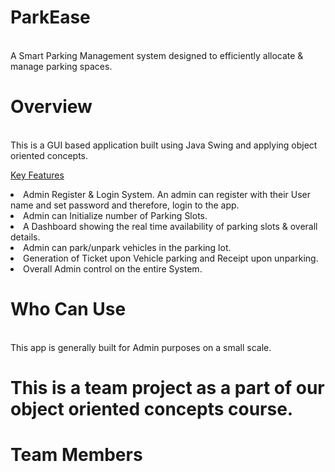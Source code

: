 # ParkEase
<br>
A Smart Parking Management system designed to efficiently allocate & manage parking spaces. 

# Overview
<br>
This is a GUI based application built using Java Swing and applying object oriented concepts.
<br> 

<u>Key Features</u>

<li>Admin Register & Login System. An admin can register with their User name and set password and therefore, login to the app. </li>
<li> Admin can Initialize number of Parking Slots.</li>
<li>A Dashboard showing the real time availability of parking slots & overall details.</li>
<li>Admin can park/unpark vehicles in the parking lot.</li>
<li>Generation of Ticket upon Vehicle parking and Receipt upon unparking.</li>
<li>Overall Admin control on the entire System.</li>

# Who Can Use
<br>
This app is generally built for Admin purposes on a small scale.

# This is a team project as a part of our object oriented concepts course.
# Team Members
<br>



